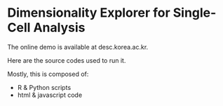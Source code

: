 # Dimensionality Explorer for Single-Cell Analysis

The online demo is available at desc.korea.ac.kr.

Here are the source codes used to run it.

Mostly, this is composed of:
* R & Python scripts
* html & javascript code 
